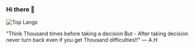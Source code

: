 ### Hi there 👋
![Top Langs](https://github-readme-stats.vercel.app/api/top-langs/?username=AloneFancy&theme=cobalt)

"Think Thousand times before taking a decision But - After taking decision never turn back even if you get Thousand difficulties!!"
                    ― A.H

<!--
**AloneFancy/AloneFancy** is a ✨ _special_ ✨ repository because its `README.md` (this file) appears on your GitHub profile.

Here are some ideas to get you started:

- 🔭 I’m currently working on ...
- 🌱 I’m currently learning ...
- 👯 I’m looking to collaborate on ...
- 🤔 I’m looking for help with ...
- 💬 Ask me about ...
- 📫 How to reach me: ...
- 😄 Pronouns: ...
- ⚡ Fun fact: ...
-->
